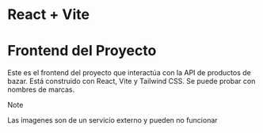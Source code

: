 # React + Vite

# Frontend del Proyecto

Este es el frontend del proyecto que interactúa con la API de productos de bazar. Está construido con React, Vite y Tailwind CSS.
Se puede probar con nombres de marcas.
>[!NOTE]
>Las imagenes son de un servicio externo y pueden no funcionar
